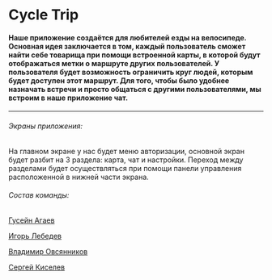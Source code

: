 # Cycle Trip
#### Наше приложение создаётся для любителей езды на велосипеде. Основная идея заключается в том, каждый пользователь сможет найти себе товарища при помощи встроенной карты, в которой будут отображаться метки о маршруте других пользователей. У пользователя будет возможность ограничить круг людей, которым будет доступен этот маршрут. Для того, чтобы было удобнее назначать встречи и просто общаться с другими пользователями, мы встроим в наше приложение чат.
***
###### Экраны приложения:
На главном экране у нас будет меню авторизации, основной экран будет разбит на 3 раздела: карта, чат и настройки. Переход между разделами будет осуществляться при помощи панели управления расположенной в нижней части экрана.

###### Состав команды:
[Гусейн Агаев](https://vk.com/huseyn20)

[Игорь Лебедев](https://vk.com/sidorpirogov)

[Владимир Овсянников](https://vk.com/vovant_t)

[Сергей Киселев](https://vk.com/s_kiselev1)
